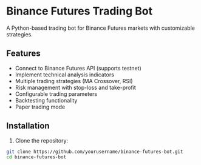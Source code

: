 # Binance Futures Trading Bot

A Python-based trading bot for Binance Futures markets with customizable strategies.

## Features

- Connect to Binance Futures API (supports testnet)
- Implement technical analysis indicators
- Multiple trading strategies (MA Crossover, RSI)
- Risk management with stop-loss and take-profit
- Configurable trading parameters
- Backtesting functionality
- Paper trading mode

## Installation

1. Clone the repository:
```bash
git clone https://github.com/yourusername/binance-futures-bot.git
cd binance-futures-bot